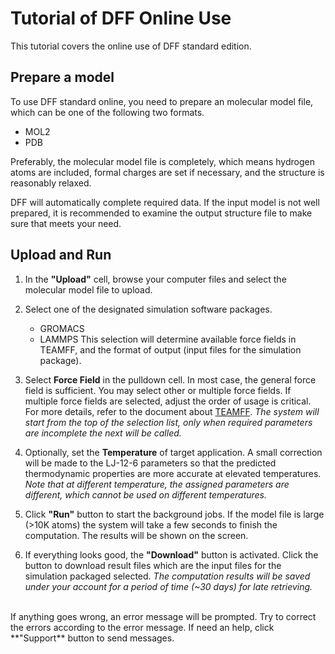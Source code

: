 # Tutorial of DFF Online Use
This tutorial covers the online use of DFF standard edition.  

## Prepare a model
To use DFF standard online, you need to prepare an molecular model file, which can be one of the following two formats.
 - MOL2
 - PDB

Preferably, the molecular model file is completely, which means hydrogen atoms are included, formal charges are set if necessary, and the structure is reasonably relaxed.

DFF will automatically complete required data. If the input model is not well prepared, it is recommended to examine the output structure file to make sure that meets your need.


## Upload and Run

1) In the **"Upload"** cell, browse your computer files and select the  molecular model file to upload.

2) Select one of the designated simulation software packages.
    - GROMACS
    - LAMMPS
This selection will determine available force fields in TEAMFF, and the format of output (input files for the simulation package).

3) Select **Force Field** in the pulldown cell. In most case, the general force field is sufficient. You may select other or multiple force fields. If multiple force fields are selected, adjust the order of usage is critical. For more details, refer to the document about [TEAMFF](../topics/teamff-database.md).  *The system will start from the top of the selection list, only when required parameters are incomplete the next will be called.* 

4) Optionally, set the **Temperature** of target application. A small correction will be made to the LJ-12-6 parameters so that the predicted thermodynamic properties are more accurate at elevated temperatures. *Note that at different temperature, the assigned parameters are different, which cannot be used on different temperatures.* 

5) Click **"Run"** button to start the background jobs. If the model file is large (>10K atoms) the system will take a few seconds to finish the  computation. The results will be shown on the screen. 

6) If everything looks good, the **"Download"** button is activated. Click the button to download result files which are the input files for the simulation packaged selected. *The computation results will be saved under your account for a period of time (~30 days) for late retrieving.* 
<br/>
If anything goes wrong, an error message will be prompted. Try to correct the errors according to the error message. If need an help, click **"Support** button to send messages.

